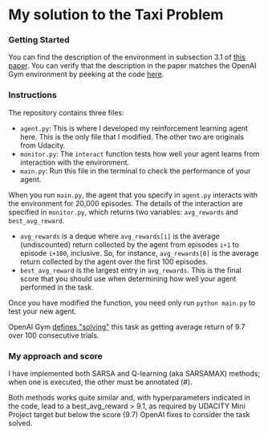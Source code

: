 # My solution to the Taxi Problem

### Getting Started

You can find the description of the environment in subsection 3.1 of [this paper](https://arxiv.org/pdf/cs/9905014.pdf).  You can verify that the description in the paper matches the OpenAI Gym environment by peeking at the code [here](https://github.com/openai/gym/blob/master/gym/envs/toy_text/taxi.py).


### Instructions

The repository contains three files:
- `agent.py`: This is where I developed my reinforcement learning agent here.  This is the only file that I modified. The other two are originals from Udacity.
- `monitor.py`: The `interact` function tests how well your agent learns from interaction with the environment.
- `main.py`: Run this file in the terminal to check the performance of your agent.

When you run `main.py`, the agent that you specify in `agent.py` interacts with the environment for 20,000 episodes.  The details of the interaction are specified in `monitor.py`, which returns two variables: `avg_rewards` and `best_avg_reward`.
- `avg_rewards` is a deque where `avg_rewards[i]` is the average (undiscounted) return collected by the agent from episodes `i+1` to episode `i+100`, inclusive.  So, for instance, `avg_rewards[0]` is the average return collected by the agent over the first 100 episodes.
- `best_avg_reward` is the largest entry in `avg_rewards`.  This is the final score that you should use when determining how well your agent performed in the task.


Once you have modified the function, you need only run `python main.py` to test your new agent.

OpenAI Gym [defines "solving"](https://gym.openai.com/envs/Taxi-v1/) this task as getting average return of 9.7 over 100 consecutive trials.  

### My approach and score
I have implemented both SARSA and Q-learning (aka SARSAMAX) methods; when one is executed, the other must be annotated (#).

Both methods works quite similar and, with hyperparameters indicated in the code, lead to a best_avg_reward > 9.1, as required by UDACITY Mini Project target but below the score (9.7) OpenAI fixes to consider the task solved.
